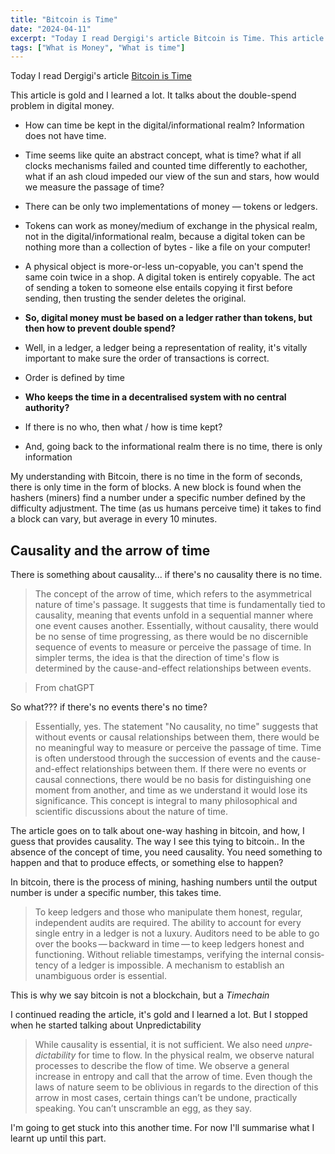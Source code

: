 ```yaml
---
title: "Bitcoin is Time"
date: "2024-04-11"
excerpt: "Today I read Dergigi's article Bitcoin is Time. This article is gold and I learned a lot. It talks about the double-spend problem in digital money."
tags: ["What is Money", "What is time"]
---
```


Today I read Dergigi's article [Bitcoin is Time](https://dergigi.com/2021/01/14/bitcoin-is-time/)

  This article is gold and I learned a lot. It talks about the double-spend problem in digital money.

* How can time be kept in the digital/informational realm? Information does not have time.

* Time seems like quite an abstract concept, what is time? what if all clocks mechanisms failed and counted time differently to eachother, what if an ash cloud impeded our view of the sun and stars, how would we measure the passage of time?
* There can be only two implementations of money — tokens or ledgers.

* Tokens can work as money/medium of exchange in the physical realm, not in the digital/informational realm, because a digital token can be nothing more than a collection of bytes - like a file on your computer!

* A physical object is more-or-less un-copyable, you can't spend the same coin twice in a shop. A digital token is entirely copyable. The act of sending a token to someone else entails copying it first before sending, then trusting the sender deletes the original.

*  **So, digital money must be based on a ledger rather than tokens, but then how to prevent double spend?**

* Well, in a ledger, a ledger being a representation of reality, it's vitally important to make sure the order of transactions is correct.

* Order is defined by time

*  **Who keeps the time in a decentralised system with no central authority?**

* If there is no who, then what / how is time kept?

* And, going back to the informational realm there is no time, there is only information

My understanding with Bitcoin, there is no time in the form of seconds, there is only time in the form of blocks. A new block is found when the hashers (miners) find a number under a specific number defined by the difficulty adjustment. The time (as us humans perceive time) it takes to find a block can vary, but average in every 10 minutes.

## Causality and the arrow of time

There is something about causality... if there's no causality there is no time.

>The concept of the arrow of time, which refers to the asymmetrical nature of time's passage. It suggests that time is fundamentally tied to causality, meaning that events unfold in a sequential manner where one event causes another. Essentially, without causality, there would be no sense of time progressing, as there would be no discernible sequence of events to measure or perceive the passage of time. In simpler terms, the idea is that the direction of time's flow is determined by the cause-and-effect relationships between events.

>From chatGPT

So what??? if there's no events there's no time?

>Essentially, yes. The statement "No causality, no time" suggests that without events or causal relationships between them, there would be no meaningful way to measure or perceive the passage of time. Time is often understood through the succession of events and the cause-and-effect relationships between them. If there were no events or causal connections, there would be no basis for distinguishing one moment from another, and time as we understand it would lose its significance. This concept is integral to many philosophical and scientific discussions about the nature of time.

The article goes on to talk about one-way hashing in bitcoin, and how, I guess that provides causality. The way I see this tying to bitcoin.. In the absence of the concept of time, you need causality. You need something to happen and that to produce effects, or something else to happen?

In bitcoin, there is the process of mining, hashing numbers until the output number is under a specific number, this takes time.

>To keep ledgers and those who manip­u­late them honest, regular, indepen­dent audits are required. The ability to account for every single entry in a ledger is not a luxury. Auditors need to be able to go over the books — backward in time — to keep ledgers honest and functioning. Without reliable timestamps, verifying the internal consis­tency of a ledger is impos­sible. A mecha­nism to estab­lish an unambiguous order is essen­tial.

This is why we say bitcoin is not a blockchain, but a *Timechain*

I continued reading the article, it's gold and I learned a lot. But I stopped when he started talking about Unpredictability

>While causality is essen­tial, it is not suffi­cient. We also need _unpre­dictability_ for time to flow. In the physical realm, we observe natural processes to describe the flow of time. We observe a general increase in entropy and call that the arrow of time. Even though the laws of nature seem to be obliv­ious in regards to the direc­tion of this arrow in most cases, certain things can’t be undone, practi­cally speaking. You can’t unscramble an egg, as they say.

I'm going to get stuck into this another time. For now I'll summarise what I learnt up until this part.